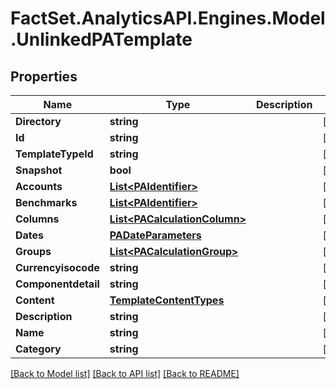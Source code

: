 # FactSet.AnalyticsAPI.Engines.Model.UnlinkedPATemplate

## Properties

Name | Type | Description | Notes
------------ | ------------- | ------------- | -------------
**Directory** | **string** |  | [optional] 
**Id** | **string** |  | [optional] 
**TemplateTypeId** | **string** |  | [optional] 
**Snapshot** | **bool** |  | [optional] 
**Accounts** | [**List&lt;PAIdentifier&gt;**](PAIdentifier.md) |  | [optional] 
**Benchmarks** | [**List&lt;PAIdentifier&gt;**](PAIdentifier.md) |  | [optional] 
**Columns** | [**List&lt;PACalculationColumn&gt;**](PACalculationColumn.md) |  | [optional] 
**Dates** | [**PADateParameters**](PADateParameters.md) |  | [optional] 
**Groups** | [**List&lt;PACalculationGroup&gt;**](PACalculationGroup.md) |  | [optional] 
**Currencyisocode** | **string** |  | [optional] 
**Componentdetail** | **string** |  | [optional] 
**Content** | [**TemplateContentTypes**](TemplateContentTypes.md) |  | [optional] 
**Description** | **string** |  | [optional] 
**Name** | **string** |  | [optional] 
**Category** | **string** |  | [optional] 

[[Back to Model list]](../README.md#documentation-for-models) [[Back to API list]](../README.md#documentation-for-api-endpoints) [[Back to README]](../README.md)

